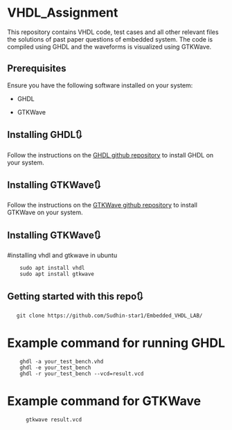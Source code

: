 # VHDL_Assignment 

This repository contains VHDL code, test cases and all other relevant files  the solutions of past paper questions of embedded system. The code is compiled using GHDL and the waveforms is visualized using GTKWave.

## Prerequisites

Ensure you have the following software installed on your system:

* GHDL

* GTKWave 

## Installing GHDL🔃
Follow the instructions on the [GHDL github repository](https://github.com/ghdl/ghdl/releases) to install GHDL on your system.

## Installing GTKWave🔃
Follow the instructions on the [GTKWave github repository](https://github.com/gtkwave/gtkwave) to install GTKWave on your system.

## Installing GTKWave🔃
 #installing vhdl and gtkwave in ubuntu
 
        sudo apt install vhdl
        sudo apt install gtkwave

## Getting started with this repo🔃
       git clone https://github.com/Sudhin-star1/Embedded_VHDL_LAB/

   # Example command for running GHDL
        ghdl -a your_test_bench.vhd
        ghdl -e your_test_bench
        ghdl -r your_test_bench --vcd=result.vcd


  
# Example command for GTKWave
          gtkwave result.vcd
